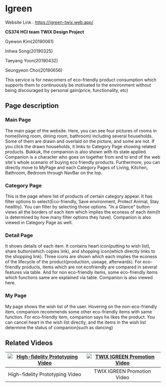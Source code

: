 # Igreen
Website Link : https://igreen-twix.web.app/

**CS374 HCI team TWIX Design Project**

Gyewon Kim(20190061)

Inhwa Song(20190325)

Taeyang Yoon(20190432)

Seungyeon Choi(20190656)



This service is for newcomers of eco-friendly product consumption which supports them to continuously be motivated to the environment without being discouraged by personal gain(price, functionality, etc)



## Page description



### Main Page

The main page of the website. Here, you can see four pictures of rooms in home(living room, dining room, bathroom) including several households. Some of them are drawn and overlaid on the picture, and some are not. If you click the drawn households, it links to Category Page showing related products. Bukkuk, the companion is also shown with its state applied. Companion is a character who goes on together from end to end of the web site's whole scenario of buying eco friendly products. Furthermore, you can directly move to MyPage and each Category Pages of Living, Kitchen, Bathroom, Bedroom through NavBar on the top. 

### Category Page

This is the page where list of products of certain category appear. It has filter options to select(Eco-friendly, Save environment, Protect Animal, Stay healthy). You can filter by selecting those options. "In a Glance" button views all the borders of each item which implies the econess of each item(It is determined by how many filter options they have). Companion is also viewed in Category Page as well. 

### Detail Page

It shows details of each item. It contains heart icon(putting to wish list), share button(which copies link), and shopping icon(which directly links to the shopping link). Three icons are shown which each implies the econess of the lifecycle of the product(production, useage, afterwards). For eco-friendly products, items which are not ecofriendly are compared in several features via table. And for non eco-friendly items, some eco-friendly items which functions same are explained via table. Companion is also viewed here. 

<h3>My Page</h3>

My page shows the wish list of the user. Hovering on the non-eco-friendly item, companion recommends some other eco-friendly items with same function. For eco-friendly item, companion says he likes the product. You can cancel heart in the wish list directly, and the items in the wish list determine the status of companion(such as dancing)

## Related Videos

| [![High-fidelity Prototyping Video](http://img.youtube.com/vi/6vgBhVSdAqY/0.jpg)](https://youtu.be/6vgBhVSdAqY?t=0s) | [![TWIX IGREEN Promotion Video](http://img.youtube.com/vi/jOyUi0TUzc4/0.jpg)](https://youtu.be/jOyUi0TUzc4?t=0s) |
|:---:|:---:|
| High-fidelity Prototyping Video | TWIX IGREEN Promotion Video |


